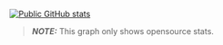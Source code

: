 [![Public GitHub stats](https://github-readme-stats.vercel.app/api?username=jsmith-cb&show_icons=true&theme=nord&count_private=true&hide=stars)](https://github.com/anuraghazra/github-readme-stats)
> **_NOTE:_**  This graph only shows opensource stats.

